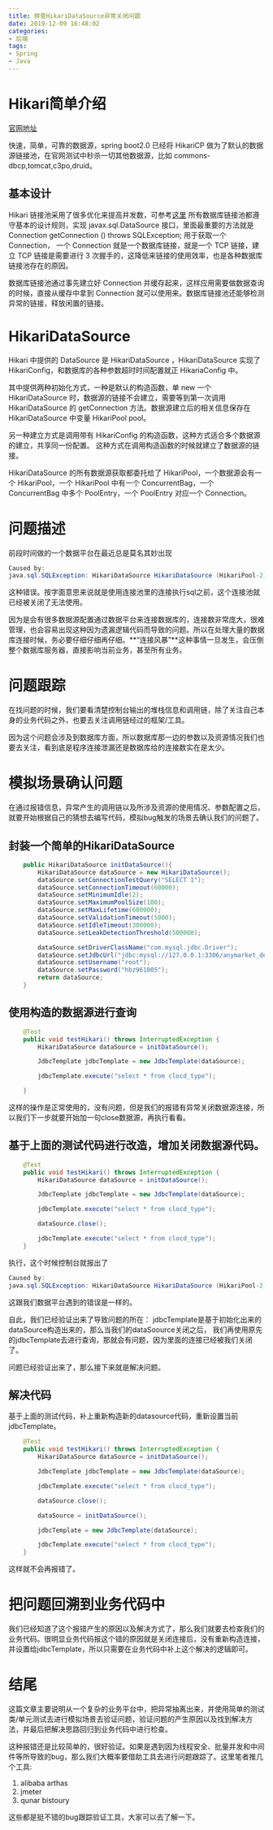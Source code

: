 ```yaml
---
title: 排查HikariDataSource异常关闭问题
date: 2019-12-09 16:48:02
categories: 
- 后端
tags:
- Spring
- Java
---
```


# Hikari简单介绍

[官网地址](https://github.com/brettwooldridge/HikariCP)

快速，简单，可靠的数据源，spring boot2.0 已经将 HikariCP 做为了默认的数据源链接池，在官网测试中秒杀一切其他数据源，比如 commons-dbcp,tomcat,c3po,druid。

## 基本设计

Hikari 链接池采用了很多优化来提高并发数，可参考[这里](https://github.com/brettwooldridge/HikariCP/wiki/Down-the-Rabbit-Hole)
所有数据库链接池都遵守基本的设计规则，实现 javax.sql.DataSource 接口，里面最重要的方法就是 Connection getConnection () throws SQLException; 用于获取一个 Connection， 一个 Connection 就是一个数据库链接，就是一个 TCP 链接，建立 TCP 链接是需要进行 3 次握手的，这降低来链接的使用效率，也是各种数据库链接池存在的原因。

数据库链接池通过事先建立好 Connection 并缓存起来，这样应用需要做数据查询的时候，直接从缓存中拿到 Connection 就可以使用来。数据库链接池还能够检测异常的链接，释放闲置的链接。

# HikariDataSource

Hikari 中提供的 DataSource 是 HikariDataSource ，HikariDataSource 实现了 HikariConfig，和数据库的各种参数超时时间配置就正 HikariaConfig 中。

其中提供两种初始化方式，一种是默认的构造函数，单 new 一个 HikariDataSource 时，数据源的链接不会建立，需要等到第一次调用 HikariDataSource 的 getConnection 方法。数据源建立后的相关信息保存在 HikariDataSource 中变量 HikariPool pool。

另一种建立方式是调用带有 HikariConfig 的构造函数，这种方式适合多个数据源的建立，共享同一份配置。 这种方式在调用构造函数的时候就建立了数据源的链接。

HikariDataSource 的所有数据源获取都委托给了 HikariPool，一个数据源会有一个 HikariPool，一个 HikariPool 中有一个 ConcurrentBag，一个 ConcurrentBag 中多个 PoolEntry，一个 PoolEntry 对应一个 Connection。

# 问题描述

前段时间做的一个数据平台在最近总是莫名其妙出现 
```java
Caused by:
java.sql.SQLException: HikariDataSource HikariDataSource (HikariPool-2) has been closed.
```
这种错误。按字面意思来说就是使用连接池里的连接执行sql之前，这个连接池就已经被关闭了无法使用。

因为是会有很多数据源配置通过数据平台来连接数据库的，连接数非常庞大，很难管理，也会容易出现这种因为遗漏逻辑代码而导致的问题。所以在处理大量的数据库连接时候，务必要仔细仔细再仔细。**“连接风暴”**这种事情一旦发生，会压倒整个数据库服务器，直接影响当前业务，甚至所有业务。

# 问题跟踪

在找问题的时候，我们要看清楚控制台输出的堆栈信息和调用链，除了关注自己本身的业务代码之外，也要去关注调用链经过的框架/工具。

因为这个问题会涉及到数据库方面，所以数据库那一边的参数以及资源情况我们也要去关注，看到底是程序连接泄漏还是数据库给的连接数实在是太少。

# 模拟场景确认问题

在通过报错信息，异常产生的调用链以及所涉及资源的使用情况、参数配置之后，就要开始根据自己的猜想去编写代码，模拟bug触发的场景去确认我们的问题了。


## 封装一个简单的HikariDataSource
  
```java
    public HikariDataSource initDataSource(){
        HikariDataSource dataSource = new HikariDataSource();
        dataSource.setConnectionTestQuery("SELECT 1");
        dataSource.setConnectionTimeout(60000);
        dataSource.setMinimumIdle(2);
        dataSource.setMaximumPoolSize(100);
        dataSource.setMaxLifetime(600000);
        dataSource.setValidationTimeout(5000);
        dataSource.setIdleTimeout(300000);
        dataSource.setLeakDetectionThreshold(500000);

        dataSource.setDriverClassName("com.mysql.jdbc.Driver");
        dataSource.setJdbcUrl("jdbc:mysql://127.0.0.1:3306/anymarket_dev?useSSL=false&characterEncoding=utf8&allowPublicKeyRetrieval=true");
        dataSource.setUsername("root");
        dataSource.setPassword("hbz961005");
        return dataSource;
    }
```

## 使用构造的数据源进行查询
  
```java
    @Test
    public void testHikari() throws InterruptedException {
        HikariDataSource dataSource = initDataSource();

        JdbcTemplate jdbcTemplate = new JdbcTemplate(dataSource);

        jdbcTemplate.execute("select * from clocd_type");

    }
```

这样的操作是正常使用的，没有问题，但是我们的报错有异常关闭数据源连接，所以我们下一步就要开始加一句close数据源，再执行看看。

## 基于上面的测试代码进行改造，增加关闭数据源代码。

```java
    @Test
    public void testHikari() throws InterruptedException {
        HikariDataSource dataSource = initDataSource();

        JdbcTemplate jdbcTemplate = new JdbcTemplate(dataSource);

        jdbcTemplate.execute("select * from clocd_type");

        dataSource.close();

        jdbcTemplate.execute("select * from clocd_type");
    }
```

执行，这个时候控制台就报出了
```java
Caused by:
java.sql.SQLException: HikariDataSource HikariDataSource (HikariPool-2) has been closed.
```
这跟我们数据平台遇到的错误是一样的。

自此，我们已经验证出来了导致问题的所在：
    jdbcTemplate是基于初始化出来的dataSource构造出来的，那么当我们的dataSoource关闭之后，
    我们再使用原先的jdbcTemplate去进行查询，那就会有问题，因为里面的连接已经被我们关闭了。

问题已经验证出来了，那么接下来就是解决问题。

## 解决代码

基于上面的测试代码，补上重新构造新的datasource代码，重新设置当前jdbcTemplate。

```java
    @Test
    public void testHikari() throws InterruptedException {
        HikariDataSource dataSource = initDataSource();

        JdbcTemplate jdbcTemplate = new JdbcTemplate(dataSource);

        jdbcTemplate.execute("select * from clocd_type");

        dataSource.close();

        dataSource = initDataSource();

        jdbcTemplate = new JdbcTemplate(dataSource);

        jdbcTemplate.execute("select * from clocd_type");
    }
```

这样就不会再报错了。

# 把问题回溯到业务代码中

我们已经知道了这个报错产生的原因以及解决方式了，那么我们就要去检查我们的业务代码。很明显业务代码报这个错的原因就是关闭连接后，没有重新构造连接，并设置给jdbcTemplate，所以只需要在业务代码中补上这个解决的逻辑即可。

# 结尾

这篇文章主要说明从一个复杂的业务平台中，把异常抽离出来，并使用简单的测试类/单元测试去进行模拟场景去验证问题，验证问题的产生原因以及找到解决方法，并最后把解决思路回归到业务代码中进行检查。

这种报错还是比较简单的，很好验证。如果是遇到因为线程安全、批量并发和中间件等所导致的bug，那么我们大概率要借助工具去进行问题跟踪了。这里笔者推几个工具:

1. alibaba arthas
2. jmeter
3. qunar bistoury

这些都是挺不错的bug跟踪验证工具，大家可以去了解一下。
